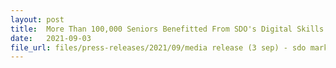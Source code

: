 ```yaml
---
layout: post
title:  More Than 100,000 Seniors Benefitted From SDO's Digital Skills Training With 9 in 10 Seniors Continuing To Apply Skills
date:   2021-09-03
file_url: files/press-releases/2021/09/media release (3 sep) - sdo marks first anniversary with expansion of community outreach and support.pdf
---
```


